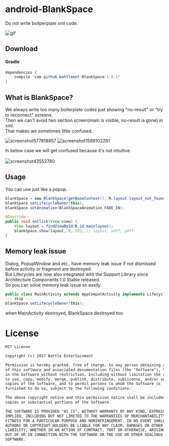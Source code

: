 # android-BlankSpace
Do not write boilperplate xml code.

![gif](https://user-images.githubusercontent.com/24237865/32729594-a9973a88-c8c7-11e7-84d0-61ced279d420.gif)

## Download
#### Gradle
```java
dependencies {
    compile 'com.github.battleent:BlankSpace:1.0.1'
}
```

## What is BlankSpace?
We always write too many boilerplate codes just showing "no-result" or "try to reconnect" screens.<br>
Then we can't avoid two section screen(main is visible, no-result is gone) in xml.<br>
That makes we sometimes little confused.

![screenshot577818857](https://user-images.githubusercontent.com/24237865/32729759-2eba403e-c8c8-11e7-9cec-e2635d336131.png)
![screenshot1589102281](https://user-images.githubusercontent.com/24237865/32729761-2f1141d6-c8c8-11e7-8365-358ac7c2cf0c.png)

In below case we will get confused because it's not intuitive.</br></br>
![screenshot43552780](https://user-images.githubusercontent.com/24237865/32730298-f69067d6-c8c9-11e7-84fb-e6e3acc4a7c7.png)

## Usage
You can use just like a popup.

```java
blankSpace = new BlankSpace(getBaseContext(), R.layout.layout_not_found);
blankSpace.setLifecycleOwner(this);
blankSpace.setAnimation(BlankSpaceAnimation.FADE_IN);

@Override
public void onClick(View view) {
    View layout = findViewById(R.id.mainlayout);
    blankSpace.show(layout, 0, 20); // layout, xOff, yOff
}
```

## Memory leak issue
Dialog, PopupWindow and etc.. have memory leak issue if not dismissed before activity or fragment are destroyed.<br>
But Lifecycles are now also integrated with the Support Library since Architecture Components 1.0 Stable released.<br>
So you can solve memory leak issue so easily.
```java
public class MainActivity extends AppCompatActivity implements LifecycleOwner {
--- skip ---
blankSpace.setLifecycleOwner(this);
```
when MainActivity destroyed, BlankSpace destroyed too.


# License
```xml
MIT License

Copyright (c) 2017 Battle Entertainment

Permission is hereby granted, free of charge, to any person obtaining a copy
of this software and associated documentation files (the "Software"), to deal
in the Software without restriction, including without limitation the rights
to use, copy, modify, merge, publish, distribute, sublicense, and/or sell
copies of the Software, and to permit persons to whom the Software is
furnished to do so, subject to the following conditions:

The above copyright notice and this permission notice shall be included in all
copies or substantial portions of the Software.

THE SOFTWARE IS PROVIDED "AS IS", WITHOUT WARRANTY OF ANY KIND, EXPRESS OR
IMPLIED, INCLUDING BUT NOT LIMITED TO THE WARRANTIES OF MERCHANTABILITY,
FITNESS FOR A PARTICULAR PURPOSE AND NONINFRINGEMENT. IN NO EVENT SHALL THE
AUTHORS OR COPYRIGHT HOLDERS BE LIABLE FOR ANY CLAIM, DAMAGES OR OTHER
LIABILITY, WHETHER IN AN ACTION OF CONTRACT, TORT OR OTHERWISE, ARISING FROM,
OUT OF OR IN CONNECTION WITH THE SOFTWARE OR THE USE OR OTHER DEALINGS IN THE
SOFTWARE.
```

